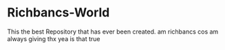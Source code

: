 # Richbancs-World
This the best Repository that has ever been created.
am richbancs cos am always giving thx yea
is that true
